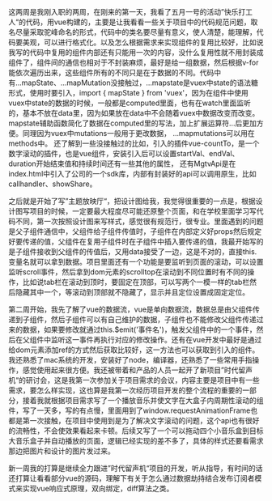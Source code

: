 ​		这两周是我刚入职的两周，在刚来的第一天，我看了五月一号的活动”快乐打工人“的代码，用vue构建的，主要是让我看看一些关于项目中的代码规范问题，取名尽量采取驼峰命名的形式，代码中的类名要尽量有意义，使人清楚，能理解，代码要美观，可以进行格式化。以及怎么根据需求来实现组件的复用比较好，比如说我写的代码中复用的组件内部还有只能用一次的内容，没什么复用性就不用封装成组件了，组件间的通信也相对于不封装麻烦，最好是给一组数据，然后根据v-for能依次遍历出来，这些组件所有的不同只是在于数据的不同。代码中有...mapState、...mapMutation没接触过，...mapstate是vuex中state的语法糖形式，使用时要引入，import { mapState } from 'vuex'，因为在组件中使用vuex中state的数据的时候，一般都是computed里面，也有在watch里面监听的，基本不放在data里，因为如果放在data中不会随着vuex中数据改变而改变。mapstate辅助函数简化了数据在computed里的写法，加上扩展运算符...后更加方便。同理因为vuex中mutations一般用于更改数据， ...mapmutations可以用在methods中。
​		还了解到一些没接触过的比如，引入的插件vue-countTo，是一个数字滚动的插件，也是vue组件，安装引入后可以设置startVal、endVal、duration开始结束值和持续时间还有一些其他的属性， 还有MgtvApi是在index.html中引入了公司的一个sdk库，内部有封装好的api可以调用原生，比如callhandler、showShare。

​		之后就是开始了写”主题放映厅“，把设计图给我，我觉得很重要的一点是，根据设计图写项目的时候，一定要最大程度尽可能还原整个页面，和在学校里面学习写代码不同，第一次按照设计图来写样式，感觉很有规范行，很专业。里面遇到的问题是父子组件通信中，父组件给子组件传值时，子组件在内部定义好props然后规定好要传递的值，父组件在复用子组件时在子组件中插入要传递的值，我最开始写的是子组件接收到父组件的传值后，又用data接受了一边，这是不对的，直接this.变量名就可以拿到数据。项目里面还有一个功能是要监听到页面的滚动，可以设置监听scroll事件，然后拿到dom元素的scrolltop在滚动到不同位置时有不同的操作，比如说tab栏在滚动到顶时，要固定在顶部，可以写两个一模一样的tab栏然后隐藏其中一个，等滚动到顶部就不隐藏了，显示并且定位设置成固定定位。

​		第二周开始，我先了解了vue的数据流，vue是单向数据流，数据总是由父组件传递到子组件，然后子组件可以有自己维护的数据，子组件也不能修改父组件传递过来的数据，如果要修改就通过this.$emit('事件名')，触发父组件中的一个事件，然后在父组件中监听这一事件再执行对应的修改操作。还有在vue开发中最好是通过给dom元素添加ref的方式然后获取比较好，这一方法也可以获取到引入的组件。我还熟悉了mac系统的开发，安装好了node，编译器，还熟悉了一些常用手指操作，感觉使用起来很方便。我还被带着和产品的人员一起开了新项目”时代留声机“的研讨会，这是我第一次参加关于项目需求的会议，内容主要是项目中有一些需求，要怎么样实现，这也算是我第一次经历项目开发的整个流程的重要的一部分，接着我就根据项目需求写了一个播放音乐并使文字在大盒子内周期性滚动的组件，写了一天多，写的有点慢，里面用到了window.requestAnimationFrame也都是第一次接触，在项目中使用到是为了解决文字滚动的问题，这个api也有很好的流畅性，不会使效果看起来卡顿。后续又写了一个可以拖动四个小音乐盒到目标大音乐盒子并自动播放的页面，逻辑已经实现的差不多了，具体的样式还要看需求那边把图片和设计的图片发过来。

​		新一周我的打算是继续全力跟进”时代留声机“项目的开发，听从指导，有时间的话还打算让看看部分vue的源码，理解下有关于怎么通过数据劫持结合发布订阅者模式来实现vue响应式原理，双向绑定，diff算法之类。

